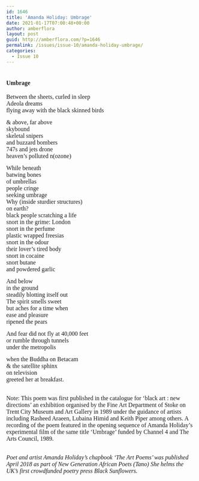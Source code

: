 ```yaml
---
id: 1646
title: 'Amanda Holiday: Umbrage'
date: 2021-01-17T07:00:48+00:00
author: amberflora
layout: post
guid: http://amberflora.com/?p=1646
permalink: /issues/issue-10/amanda-holiday-umbrage/
categories:
  - Issue 10
---
```

# <span style="font-family: georgia, palatino, serif; font-size: 12pt;">Umbrage</span>

<span style="font-family: georgia, palatino, serif; font-size: 12pt;">Between the sheets, curled in sleep</span>  
<span style="font-family: georgia, palatino, serif; font-size: 12pt;">Adeola dreams</span>  
<span style="font-family: georgia, palatino, serif; font-size: 12pt;">flying away with the black skinned birds</span>

<span style="font-family: georgia, palatino, serif; font-size: 12pt;">& above, far above</span>  
<span style="font-family: georgia, palatino, serif; font-size: 12pt;">skybound</span>  
<span style="font-family: georgia, palatino, serif; font-size: 12pt;">skeletal snipers</span>  
<span style="font-family: georgia, palatino, serif; font-size: 12pt;">and buzzard bombers</span>  
<span style="font-family: georgia, palatino, serif; font-size: 12pt;">747s and jets drone</span>  
<span style="font-family: georgia, palatino, serif; font-size: 12pt;">heaven’s polluted n(ozone)</span>

<span style="font-family: georgia, palatino, serif; font-size: 12pt;">While beneath</span>  
<span style="font-family: georgia, palatino, serif; font-size: 12pt;">batwing bones</span>  
<span style="font-family: georgia, palatino, serif; font-size: 12pt;">of umbrellas</span>  
<span style="font-family: georgia, palatino, serif; font-size: 12pt;">people cringe</span>  
<span style="font-family: georgia, palatino, serif; font-size: 12pt;">seeking umbrage</span>  
<span style="font-family: georgia, palatino, serif; font-size: 12pt;">Why (inside sturdier structures)</span>  
<span style="font-family: georgia, palatino, serif; font-size: 12pt;">on earth?</span>  
<span style="font-family: georgia, palatino, serif; font-size: 12pt;">black people scratching a life</span>  
<span style="font-family: georgia, palatino, serif; font-size: 12pt;">snort in the grime: London</span>  
<span style="font-family: georgia, palatino, serif; font-size: 12pt;">snort in the perfume</span>  
<span style="font-family: georgia, palatino, serif; font-size: 12pt;">plastic wrapped freesias</span>  
<span style="font-family: georgia, palatino, serif; font-size: 12pt;">snort in the odour</span>  
<span style="font-family: georgia, palatino, serif; font-size: 12pt;">their lover’s tired body</span>  
<span style="font-family: georgia, palatino, serif; font-size: 12pt;">snort in cocaine</span>  
<span style="font-family: georgia, palatino, serif; font-size: 12pt;">snort butane</span>  
<span style="font-family: georgia, palatino, serif; font-size: 12pt;">and powdered garlic</span>

<span style="font-family: georgia, palatino, serif; font-size: 12pt;">And below</span>  
<span style="font-family: georgia, palatino, serif; font-size: 12pt;">in the ground</span>  
<span style="font-family: georgia, palatino, serif; font-size: 12pt;">steadily blotting itself out</span>  
<span style="font-family: georgia, palatino, serif; font-size: 12pt;">The spirit smells sweet</span>  
<span style="font-family: georgia, palatino, serif; font-size: 12pt;">but aches for a time when</span>  
<span style="font-family: georgia, palatino, serif; font-size: 12pt;">ease and pleasure</span>  
<span style="font-family: georgia, palatino, serif; font-size: 12pt;">ripened the pears</span>

<span style="font-family: georgia, palatino, serif; font-size: 12pt;">And fear did not fly at 40,000 feet</span>  
<span style="font-family: georgia, palatino, serif; font-size: 12pt;">or rumble through tunnels</span>  
<span style="font-family: georgia, palatino, serif; font-size: 12pt;">under the metropolis</span>

<span style="font-family: georgia, palatino, serif; font-size: 12pt;">when the Buddha on Betacam</span>  
<span style="font-family: georgia, palatino, serif; font-size: 12pt;">& the satellite sphinx</span>  
<span style="font-family: georgia, palatino, serif; font-size: 12pt;">on television</span>  
<span style="font-family: georgia, palatino, serif; font-size: 12pt;">greeted her at breakfast.</span>

<span style="font-family: georgia, palatino, serif; font-size: 12pt;"> </span>  
<span style="font-family: georgia, palatino, serif; font-size: 12pt;">Note: This poem was first published in the catalogue for ‘black art : new directions’ an exhibition organised by the Fine Art Department of Stoke on Trent City Museum and Art Gallery in 1989 under the guidance of artists including Rasheed Araeen, Lubaina Himid and Keith Piper among others. A recording of the poem featured in the opening sequence of Amanda Holiday’s experimental film of the same title ‘Umbrage’ funded by Channel 4 and The Arts Council, 1989.</span>

<span style="font-family: georgia, palatino, serif; font-size: 12pt;"> </span>  
<span style="font-family: georgia, palatino, serif; font-size: 12pt;"><em>Poet and artist Amanda Holiday&#8217;s chapbook &#8216;The Art Poems&#8217; was published April 2018 as part of New Generation African Poets (Tano) She helms the UK’s first crowdfunded poetry press Black Sunflowers.</em></span>